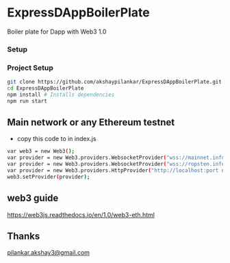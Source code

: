 # ExpressDAppBoilerPlate
Boiler plate for Dapp with Web3 1.0  

### Setup


### Project Setup

```bash
git clone https://github.com/akshaypilankar/ExpressDAppBoilerPlate.git 
cd ExpressDAppBoilerPlate
npm install # Installs dependencies
npm run start
```
## Main network or any Ethereum testnet 
- copy this code to in index.js
```bash
var web3 = new Web3();
var provider = new Web3.providers.WebsocketProvider("wss://mainnet.infura.io/ws"); //case of mainnet
var provider = new Web3.providers.WebsocketProvider("wss://ropsten.infura.io/ws"); //case of testnet
var provider = new Web3.providers.HttpProvider("http://localhost:port number"); //in case of local or ganache
web3.setProvider(provider);
```
## web3 guide
https://web3js.readthedocs.io/en/1.0/web3-eth.html

## Thanks
pilankar.akshay3@gmail.com
